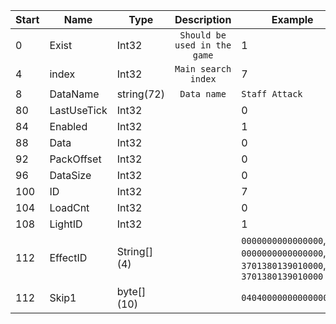 |Start|Name|Type|Description|Example|
|---|---|---|:---:|---|
|0|Exist|Int32|`Should be used in the game`|1|
|4|index|Int32|`Main search index`|7|
|8|DataName|string(72)|`Data name`|`Staff Attack`|
|80|LastUseTick|Int32||0|
|84|Enabled|Int32||1|
|88|Data|Int32||0|
|92|PackOffset|Int32||0|
|96|DataSize|Int32||0|
|100|ID|Int32||7|
|104|LoadCnt|Int32||0|
|108|LightID|Int32||1|
|112|EffectID|String[] (4)||`0000000000000000`, `0000000000000000`, `3701380139010000`, `3701380139010000`|
|112|Skip1|byte[] (10)||`04040000000000000000`|
